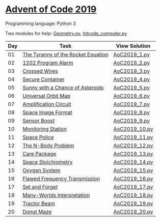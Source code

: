 # [Advent of Code 2019](https://adventofcode.com/2019/about)

Programming language: Python 3

Two modules for help: [Geometry.py](/Geometry.py), [Intcode_computer.py](/Intcode_computer.py)

| Day | Task                                                                      | View Solution                                                             |
| --- | ------------------------------------------------------------------------- | ------------------------------------------------------------------------- |
| 01  | [The Tyranny of the Rocket Equation](https://adventofcode.com/2019/day/1) | [AoC2019_1.py](/Day01/AoC2019_1.py)                                       |
| 02  | [1202 Program Alarm](https://adventofcode.com/2019/day/2)                 | [AoC2019_2.py](/Day02/AoC2019_2.py)                                       |
| 03  | [Crossed Wires](https://adventofcode.com/2019/day/3)                      | [AoC2019_3.py](/Day03/AoC2019_3.py)                                       |
| 04  | [Secure Container](https://adventofcode.com/2019/day/4)                   | [AoC2019_4.py](/Day04/AoC2019_4.py)                                       |
| 05  | [Sunny with a Chance of Asteroids](https://adventofcode.com/2019/day/5)   | [AoC2019_5.py](/Day05/AoC2019_5.py)                                       |
| 06  | [Universal Orbit Map](https://adventofcode.com/2019/day/6)                | [AoC2019_6.py](/Day06/AoC2019_6.py)                                       |
| 07  | [Amplification Circuit](https://adventofcode.com/2019/day/7)              | [AoC2019_7.py](/Day07/AoC2019_7.py)                                       |
| 08  | [Space Image Format](https://adventofcode.com/2019/day/8)                 | [AoC2019_8.py](/Day08/AoC2019_8.py)                                       |
| 09  | [Sensor Boost](https://adventofcode.com/2019/day/9)                       | [AoC2019_9.py](/Day09/AoC2019_9.py)                                       |
| 10  | [Monitoring Station](https://adventofcode.com/2019/day/10)                | [AoC2019_10.py](/Day10/AoC2019_10.py)                                     |
| 11  | [Space Police](https://adventofcode.com/2019/day/11)                      | [AoC2019_11.py](/Day11/AoC2019_11.py)                                     |
| 12  | [The N-Body Problem](https://adventofcode.com/2019/day/12)                | [AoC2019_12.py](/Day12/AoC2019_12.py)                                     |
| 13  | [Care Package](https://adventofcode.com/2019/day/13)                      | [AoC2019_13.py](/Day13/AoC2019_13.py)                                     |
| 14  | [Space Stoichiometry](https://adventofcode.com/2019/day/14)               | [AoC2019_14.py](/Day14/AoC2019_14.py)                                     |
| 15  | [Oxygen System](https://adventofcode.com/2019/day/15)                     | [AoC2019_15.py](/Day15/AoC2019_15.py)                                     |
| 16  | [Flawed Frequency Transmission](https://adventofcode.com/2019/day/16)     | [AoC2019_16.py](/Day16/AoC2019_16.py)                                     |
| 17  | [Set and Forget](https://adventofcode.com/2019/day/17)                    | [AoC2019_17.py](/Day17/AoC2019_17.py)                                     |
| 18  | [Many-Worlds Interpretation](https://adventofcode.com/2019/day/18)        | [AoC2019_18.py](/Day18/AoC2019_18.py)                                     |
| 19  | [Tractor Beam](https://adventofcode.com/2019/day/19)                      | [AoC2019_19.py](/Day19/AoC2019_19.py)                                     |
| 20  | [Donut Maze](https://adventofcode.com/2019/day/20)                        | [AoC2019_20.py](/Day20/AoC2019_20.py)                                     |